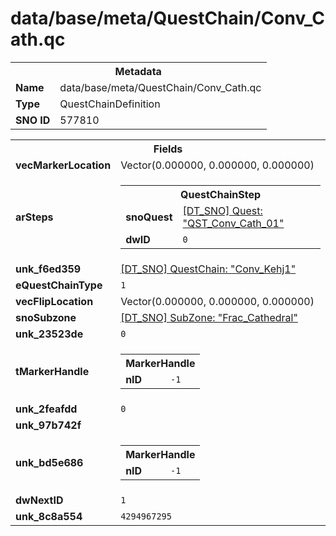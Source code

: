 <h1>data/base/meta/QuestChain/Conv_Cath.qc</h1><table><tr><th colspan="100%">Metadata</th></tr><tr><td><b>Name</b></td><td>data/base/meta/QuestChain/Conv_Cath.qc</td></tr><tr><td><b>Type</b></td><td>QuestChainDefinition</td></tr><tr><td><b>SNO ID</b></td><td>577810</td></tr></table>

<table><tr><th colspan="100%">Fields</th></tr><tr><td><b>vecMarkerLocation</b></td><td>Vector(0.000000, 0.000000, 0.000000)</td></tr><tr><td><b>arSteps</b></td><td><table><tr><th colspan="100%">QuestChainStep</th></tr><tr><td><b>snoQuest</b></td><td><a href="..\Quest\QST_Conv_Cath_01.qst">[DT_SNO] Quest: "QST_Conv_Cath_01"</a></td></tr><tr><td><b>dwID</b></td><td><code>0</code></td></tr></table>


</td></tr><tr><td><b>unk_f6ed359</b></td><td><a href="Conv_Kehj1.qc">[DT_SNO] QuestChain: "Conv_Kehj1"</a>
</td></tr><tr><td><b>eQuestChainType</b></td><td><code>1</code></td></tr><tr><td><b>vecFlipLocation</b></td><td>Vector(0.000000, 0.000000, 0.000000)</td></tr><tr><td><b>snoSubzone</b></td><td><a href="..\Subzone\Frac_Cathedral.sbz">[DT_SNO] SubZone: "Frac_Cathedral"</a></td></tr><tr><td><b>unk_23523de</b></td><td><code>0</code></td></tr><tr><td><b>tMarkerHandle</b></td><td><table><tr><th colspan="100%">MarkerHandle</th></tr><tr><td><b>nID</b></td><td><code>-1</code></td></tr></table>

</td></tr><tr><td><b>unk_2feafdd</b></td><td><code>0</code></td></tr><tr><td><b>unk_97b742f</b></td><td></td></tr><tr><td><b>unk_bd5e686</b></td><td><table><tr><th colspan="100%">MarkerHandle</th></tr><tr><td><b>nID</b></td><td><code>-1</code></td></tr></table>

</td></tr><tr><td><b>dwNextID</b></td><td><code>1</code></td></tr><tr><td><b>unk_8c8a554</b></td><td><code>4294967295</code></td></tr></table>

